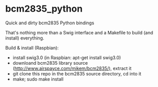 # bcm2835_python
Quick and dirty bcm2835 Python bindings

That's nothing more than a Swig interface and a Makefile to build (and install) everything.

Build & install (Raspbian):
- install swig3.0 (in Raspbian: apt-get install swig3.0)
- downloand bcm2835 library source (http://www.airspayce.com/mikem/bcm2835/), extract it
- git clone this repo in the bcm2835 source directory, cd into it
- make; sudo make install
